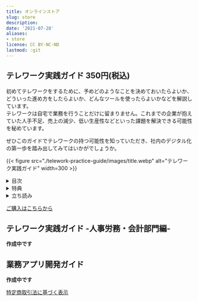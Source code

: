 ```yaml
---
title: オンラインストア
slug: store
description: 
date: '2021-07-28'
aliases:
- store
license: CC BY-NC-ND
lastmod: :git
---
```


## テレワーク実践ガイド 350円(税込)
初めてテレワークをするために、予めどのようなことを決めておいたらよいか、どういった進め方をしたらよいか、どんなツールを使ったらよいかなどを解説しています。  
テレワークは自宅で業務を行うことだけに留まりません。これまでの企業が抱えていた人手不足、売上の減少、低い生産性などといった課題を解決できる可能性を秘めています。

ぜひこのガイドでテレワークの持つ可能性を知っていただき、社内のデジタル化の第一歩を踏み出してみてはいかがでしょうか。

{{< figure src="./telework-practice-guide/images/title.webp" alt="テレワーク実践ガイド" width=300 >}}

<details>
<summary>目次</summary>

1. はじめに
2. これまでの企業の課題
3. テレワークの持つ可能性
   - 業務の効率化
   - 社内外の研修
   - セミナー、コンサルティング
   - 遠隔地の顧客との商談
   - 遠隔地での採用
   - 離職の防止
   - その他のメリット
4. テレワークを実践するまでの流れ
5. テレワークする上で決めておくべきこと
6. おすすめのツール
7. 対象者・対象業務を決める
8. 少人数での実践と様々なツールの活用
9. テレワークを支える便利なツール
10. おわりに
11. 付録
    - Google Workspace 初期設定手順

</details>

<details>
<summary>特典</summary>

- テレワーク実践ガイド -人事労務・会計部門編- 割引クーポン
- kintone を活用した業務アプリ開発ガイド 割引クーポン
- 30日間返金保証付き！  
  ご購入から30日以内にメールでご連絡いただければ、クレジットカードの返金処理をいたします。  
  ※ 悪質な意図が感じられると弊社が判断した場合は、返金できかねる場合がありますので予めご了承ください。

</details>

<details>
<summary>立ち読み</summary>

![テレワーク実践ガイド1](store/telework-practice-guide/images/1.webp)
![テレワーク実践ガイド2](store/telework-practice-guide/images/2.webp)
![テレワーク実践ガイド3](store/telework-practice-guide/images/3.webp)
![テレワーク実践ガイド4](store/telework-practice-guide/images/4.webp)

</details>

[ご購入はこちらから](https://buy.stripe.com/6oE9C614yfCa17G4gg)

## テレワーク実践ガイド -人事労務・会計部門編-
**作成中です**

## 業務アプリ開発ガイド
**作成中です**

[特定商取引法に基づく表示](/specified-commercial-transactions)